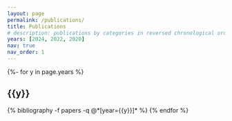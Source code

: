```yaml
---
layout: page
permalink: /publications/
title: Publications
# description: publications by categories in reversed chronological order. generated by jekyll-scholar.
years: [2024, 2022, 2020]
nav: true
nav_order: 1
---
```

<!-- _pages/publications.md -->
<div class="publications">

{%- for y in page.years %}
  <h2 class="year">{{y}}</h2>
  {% bibliography -f papers -q @*[year={{y}}]* %}
{% endfor %}

</div>
